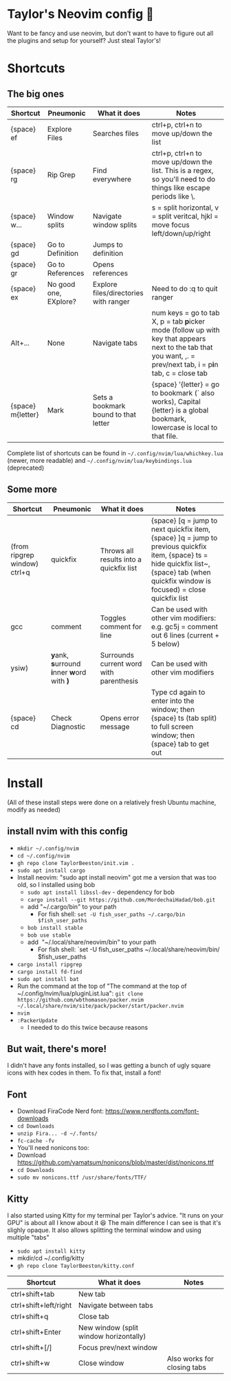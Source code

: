 # Taylor's Neovim config 🚀
Want to be fancy and use neovim, but don't want to have to figure out all the plugins and setup for yourself? Just steal Taylor's!

# Shortcuts
## The big ones
| Shortcut       | Pneumonic     | What it does   | Notes |
| -----------    | -----------   | ---------      | -------------            |
| {space} ef     | Explore Files | Searches files | ctrl+p, ctrl+n to move up/down the list |
| {space} rg     | Rip Grep      | Find everywhere | ctrl+p, ctrl+n to move up/down the list. This is a regex, so you'll need to do things like escape periods like \\. |
| {space} w...   | Window splits | Navigate window splits | s = split horizontal, v = split veritcal, hjkl = move focus left/down/up/right |
| {space} gd     | Go to Definition | Jumps to definition | |
| {space} gr     | Go to References | Opens references  | |
| {space} ex     | No good one, EXplore? | Explore files/directories with ranger | Need to do :q to quit ranger |
| Alt+...        | None | Navigate tabs | num keys = go to tab X, p = tab **p**icker mode (follow up with key that appears next to the tab that you want, ,. = prev/next tab, i = p**i**n tab, c = close tab |
| {space} m{letter}  | Mark | Sets a bookmark bound to that letter | {space} '{letter} = go to bookmark (\` also works), Capital {letter} is a global bookmark, lowercase is local to that file. |

Complete list of shortcuts can be found in `~/.config/nvim/lua/whichkey.lua` (newer, more readable) and `~/.config/nvim/lua/keybindings.lua` (deprecated)

## Some more
| Shortcut       | Pneumonic     | What it does   | Notes |
| -----------    | -----------   | ---------      | -------------            |
| (from ripgrep window) ctrl+q     | quickfix | Throws all results into a quickfix list | {space} \[q = jump to next quickfix item, {space} \]q = jump to previous quickfix item, {space} ts = hide quickfix list~, {space} tab (when quickfix window is focused) = close quickfix list |
| gcc     | comment | Toggles comment for line | Can be used with other vim modifiers: e.g. gc5j = comment out 6 lines (current + 5 below) |
| ysiw)   | **y**ank, **s**urround **i**nner **w**ord with **)** | Surrounds current word with parenthesis | Can be used with other vim modifiers |
| {space} cd | Check Diagnostic | Opens error message | Type cd again to enter into the window; then {space} ts (tab split) to full screen window; then {space} tab to get out |

# Install
(All of these install steps were done on a relatively fresh Ubuntu machine, modify as needed)
## install nvim with this config
* `mkdir ~/.config/nvim`
* `cd ~/.config/nvim`
* `gh repo clone TaylorBeeston/init.vim .`
* `sudo apt install cargo`
* Install neovim: "sudo apt install neovim" got me a version that was too old, so I installed using bob
  * `sudo apt install libssl-dev` - dependency for bob
  * `cargo install --git https://github.com/MordechaiHadad/bob.git`
  * add "~/.cargo/bin" to your path
    * For fish shell: `set -U fish_user_paths ~/.cargo/bin $fish_user_paths`
  * `bob install stable`
  * `bob use stable`
  * add  "~/.local/share/neovim/bin" to your path
    * For fish shell: `set -U fish_user_paths ~/.local/share/neovim/bin/ $fish_user_paths
* `cargo install ripgrep`
* `cargo install fd-find`
* `sudo apt install bat`
* Run the command at the top of "The command at the top of ~/.config/nvim/lua/pluginList.lua": `git clone https://github.com/wbthomason/packer.nvim ~/.local/share/nvim/site/pack/packer/start/packer.nvim`
* `nvim`
* `:PackerUpdate`
  * I needed to do this twice because reasons

## But wait, there's more!
I didn't have any fonts installed, so I was getting a bunch of ugly square icons with hex codes in them. To fix that, install a font!

## Font
* Download FiraCode Nerd font: https://www.nerdfonts.com/font-downloads
* `cd Downloads`
* `unzip Fira... -d ~/.fonts/`
* `fc-cache -fv`
* You'll need nonicons too:
* Download https://github.com/yamatsum/nonicons/blob/master/dist/nonicons.ttf
* `cd Downloads`
* `sudo mv nonicons.ttf /usr/share/fonts/TTF/`

## Kitty
I also started using Kitty for my terminal per Taylor's advice. "It runs on your GPU" is about all I know about it 😆
The main difference I can see is that it's slighly opaque. It also allows splitting the terminal window and using multiple "tabs"

* `sudo apt install kitty`
* mkdir/cd ~/.config/kitty
* `gh repo clone TaylorBeeston/kitty.conf`

| Shortcut       | What it does | Notes |
| -----------    | ---------    | -------------            |
| ctrl+shift+tab | New tab      |   |
| ctrl+shift+left/right | Navigate between tabs     |   |
| ctrl+shift+q | Close tab      |   |
| ctrl+shift+Enter | New window (split window horizontally)      |   |
| ctrl+shift+\[/\] | Focus prev/next window      |   |
| ctrl+shift+w | Close window      | Also works for closing tabs  |

